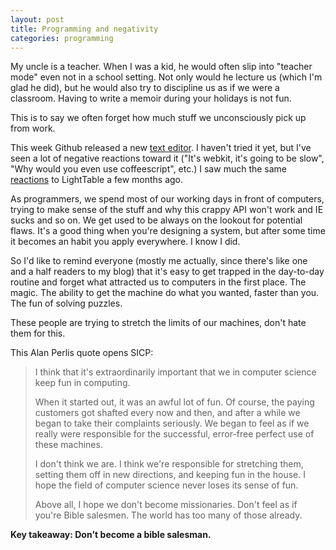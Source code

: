 ```yaml
---
layout: post
title: Programming and negativity
categories: programming
---
```

My uncle is a teacher. When I was a kid, he would often slip into "teacher mode" even not in a school setting. Not only would he lecture us (which I'm glad he did), but he would also try to discipline us as if we were a classroom. Having to write a memoir during your holidays is not fun.

This is to say we often forget how much stuff we unconsciously pick up from work.

This week Github released a new [text editor](http://atom.io/). I haven't tried it yet, but I've seen a lot of negative reactions toward it ("It's webkit, it's going to be slow", "Why would you even use coffeescript", etc.)
I saw much the same [reactions](https://news.ycombinator.com/item?id=3836978) to LightTable a few months ago. 

<!-- more -->

As programmers, we spend most of our working days in front of computers, trying to make sense of the stuff and why this crappy API won't work and IE sucks and so on. We get used to be always on the lookout for potential flaws. It's a good thing when you're designing a system, but after some time it becomes an habit you apply everywhere. I know I did.

So I'd like to remind everyone (mostly me actually, since there's like one and a half readers to my blog) that it's easy to get trapped in the day-to-day routine and forget what attracted us to computers in the first place. The magic. The ability to get the machine do what you wanted, faster than you. The fun of solving puzzles.

These people are trying to stretch the limits of our machines, don't hate them for this. 

This Alan Perlis quote opens SICP:

> I think that it's extraordinarily important that we in computer science keep fun in computing. 
>
> When it started out, it was an awful lot of fun. Of course, the paying customers got shafted every now and then, and after a while we began to take their complaints seriously. We began to feel as if we really were responsible for the successful, error-free perfect use of these machines.
>
> I don't think we are. I think we're responsible for stretching them, setting them off in new directions, and keeping fun in the house. I hope the field of computer science never loses its sense of fun. 
>
> Above all, I hope we don't become missionaries. Don't feel as if you're Bible salesmen. The world has too many of those already.

**Key takeaway: Don't become a bible salesman.**
